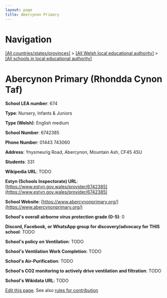 ```yaml
---
layout: page
title: Abercynon Primary
---
```

# Navigation

[[All countries/states/provinces]](../../..) > [[All Welsh local educational authority]](../..) > [[All schools in local educational authority]](..)

# Abercynon Primary (Rhondda Cynon Taf)

**School LEA number**: 674

**Type**: Nursery, Infants & Juniors

**Type (Welsh)**: English medium

**School Number**: 6742385

**Phone Number**: 01443 743060

**Address**: Ynysmeurig Road, Abercynon, Mountain Ash, CF45 4SU

**Students**: 331

**Wikipedia URL**: TODO

**Estyn (Schools Inspectorate) URL**: [https://www.estyn.gov.wales/provider/6742385](https://www.estyn.gov.wales/provider/6742385)

**School Website**: [https://www.abercynonprimary.org/](https://www.abercynonprimary.org/)

**School's overall airborne virus protection grade (0-5)**: 0

**Discord, Facebook, or WhatsApp group for discovery/advocacy for THIS school**: TODO

**School's policy on Ventilation**: TODO

**School's Ventilation Work Completion**: TODO

**School's Air-Purification**: TODO

**School's CO2 monitoring to actively drive ventilation and filtration**: TODO

**School's Wikidata URL**: TODO




[Edit this page](https://github.com/VentilationProject/Wales/edit/prif/./Rhondda_Cynon_Taf/Abercynon_Primary.md). See also [rules for contribution](../../../contribution-rules/)